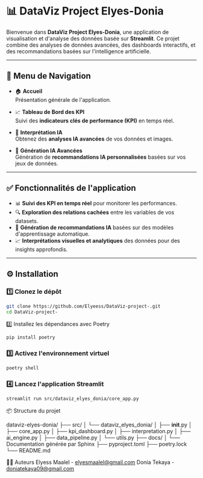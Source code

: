# 📊 DataViz Project Elyes-Donia

Bienvenue dans **DataViz Project Elyes-Donia**, une application de visualisation et d'analyse des données basée sur **Streamlit**. Ce projet combine des analyses de données avancées, des dashboards interactifs, et des recommandations basées sur l'intelligence artificielle.

---

## 🚀 **Menu de Navigation**

- 🏠 **Accueil**  
  Présentation générale de l'application.

- 📈 **Tableau de Bord des KPI**  
  Suivi des **indicateurs clés de performance (KPI)** en temps réel.

- 🧠 **Interprétation IA**  
  Obtenez des **analyses IA avancées** de vos données et images.

- 💬 **Génération IA Avancées**  
  Génération de **recommandations IA personnalisées** basées sur vos jeux de données.

---

## ✅ **Fonctionnalités de l'application**

- 📊 **Suivi des KPI en temps réel** pour monitorer les performances.
- 🔍 **Exploration des relations cachées** entre les variables de vos datasets.
- 🤖 **Génération de recommandations IA** basées sur des modèles d'apprentissage automatique.
- 📈 **Interprétations visuelles et analytiques** des données pour des insights approfondis.

---

## ⚙️ **Installation**

### 1️⃣ Clonez le dépôt

```bash
git clone https://github.com/Elyeess/DataViz-project-.git
cd DataViz-project-
```
2️⃣ Installez les dépendances avec Poetry
```bash
pip install poetry
```
### 3️⃣ Activez l'environnement virtuel
```bash
poetry shell
```
### 4️⃣ Lancez l'application Streamlit

```bash
streamlit run src/dataviz_elyes_donia/core_app.py
```

📦 Structure du projet

dataviz-elyes-donia/
├── src/
│   └── dataviz_elyes_donia/
│       ├── __init__.py
│       ├── core_app.py
│       ├── kpi_dashboard.py
│       ├── interpretation.py
│       ├── ai_engine.py
│       ├── data_pipeline.py
│       └── utils.py
├── docs/
│   └── Documentation générée par Sphinx
├── pyproject.toml
├── poetry.lock
└── README.md


👩‍💻 Auteurs
Elyess Maalel - elyesmaalel@gmail.com
Donia Tekaya - doniatekaya09@gmail.com


